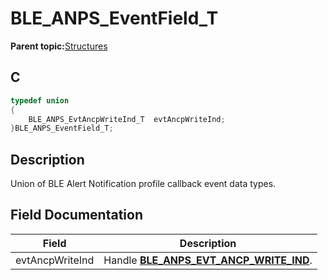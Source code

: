 # BLE\_ANPS\_EventField\_T

**Parent topic:**[Structures](GUID-658D6517-5292-4E3D-91AD-09EE3CB53554.md)

## C

```c
typedef union
{
    BLE_ANPS_EvtAncpWriteInd_T  evtAncpWriteInd;
}BLE_ANPS_EventField_T;
```

## Description

Union of BLE Alert Notification profile callback event data types.

## Field Documentation

|Field|Description|
|-----|-----------|
|evtAncpWriteInd|Handle **[BLE\_ANPS\_EVT\_ANCP\_WRITE\_IND](GUID-652F4248-7986-49C9-B618-081627A19E74.md)**.|

